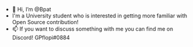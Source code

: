 - 👋 Hi, I’m @Bpat
- I'm a University student who is interested in getting more familiar with Open Source contribution!
- 📫 If you want to discuss something with me you can find me on Discord! GPflopi#0884 

<!---
GPFlopi/GPFlopi is a ✨ special ✨ repository because its `README.md` (this file) appears on your GitHub profile.
You can click the Preview link to take a look at your changes.
--->
